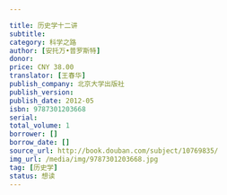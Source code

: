 ```yaml
---

title: 历史学十二讲
subtitle: 
category: 科学之路
author: [安托万•普罗斯特]
donor: 
price: CNY 38.00
translator: [王春华]
publish_company: 北京大学出版社
publish_version: 
publish_date: 2012-05
isbn: 9787301203668
serial: 
total_volume: 1
borrower: []
borrow_date: []
source_url: http://book.douban.com/subject/10769835/
img_url: /media/img/9787301203668.jpg
tag: [历史学]
status: 想读
---
```

